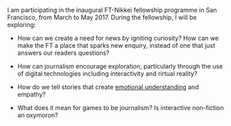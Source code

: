 I am participating in the inaugural FT-Nikkei fellowship programme in San Francisco, from March to May 2017. During the fellowship, I will be exploring:

- How can we create a need for news by igniting curiosity? How can we make the FT a place that sparks new enquiry, instead of one that just answers our readers questions?

- How can journalism encourage exploration, particularly through the use of digital technologies including interactivity and rirtual reality?

- How do we tell stories that create [emotional understanding](/two-types/) and empathy?

- What does it mean for games to be journalism? Is interactive non-fiction an oxymoron?
